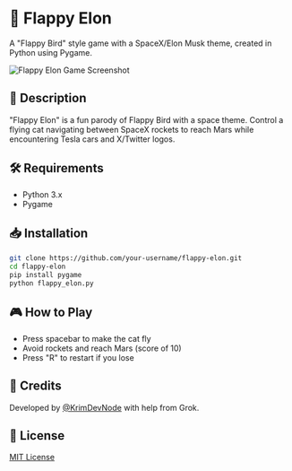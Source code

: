 # 🚀 Flappy Elon

A "Flappy Bird" style game with a SpaceX/Elon Musk theme, created in Python using Pygame.

![Flappy Elon Game Screenshot](https://krimdevnode.ovh/flappy_elon.png)

## 📖 Description
"Flappy Elon" is a fun parody of Flappy Bird with a space theme. Control a flying cat navigating between SpaceX rockets to reach Mars while encountering Tesla cars and X/Twitter logos.

## 🛠️ Requirements
- Python 3.x
- Pygame

## 📥 Installation
```bash
git clone https://github.com/your-username/flappy-elon.git
cd flappy-elon
pip install pygame
python flappy_elon.py
```

## 🎮 How to Play
- Press spacebar to make the cat fly
- Avoid rockets and reach Mars (score of 10)
- Press "R" to restart if you lose

## 🙏 Credits
Developed by [@KrimDevNode](https://x.com/KrimDevNode) with help from Grok.

## 📜 License
[MIT License](LICENSE)
